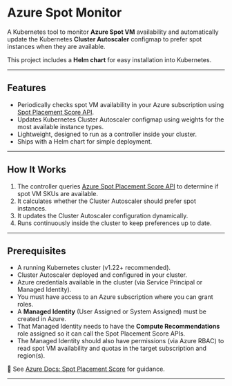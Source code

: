 # Azure Spot Monitor

A Kubernetes tool to monitor **Azure Spot VM** availability and automatically update the Kubernetes **Cluster Autoscaler** configmap to prefer spot instances when they are available.

This project includes a **Helm chart** for easy installation into Kubernetes.

---

## Features

- Periodically checks spot VM availability in your Azure subscription using [Spot Placement Score API](https://learn.microsoft.com/en-us/azure/virtual-machine-scale-sets/spot-placement-score?tabs=portal).  
- Updates Kubernetes Cluster Autoscaler configmap using weights for the most available instance types.  
- Lightweight, designed to run as a controller inside your cluster.  
- Ships with a Helm chart for simple deployment.  

---

## How It Works

1. The controller queries [Azure Spot Placement Score API](https://learn.microsoft.com/en-us/rest/api/compute/spot-placement-scores/post?view=rest-compute-2025-02-01-preview&tabs=HTTP) to determine if spot VM SKUs are available.  
2. It calculates whether the Cluster Autoscaler should prefer spot instances.  
3. It updates the Cluster Autoscaler configuration dynamically.  
4. Runs continuously inside the cluster to keep preferences up to date.  

---

## Prerequisites

- A running Kubernetes cluster (v1.22+ recommended).  
- Cluster Autoscaler deployed and configured in your cluster.  
- Azure credentials available in the cluster (via Service Principal or Managed Identity).   
 - You must have access to an Azure subscription where you can grant roles.  
 - A **Managed Identity** (User Assigned or System Assigned) must be created in Azure.  
 - That Managed Identity needs to have the **Compute Recommendations** role assigned so it can call the Spot Placement Score APIs.  
 - The Managed Identity should also have permissions (via Azure RBAC) to read spot VM availability and quotas in the target subscription and region(s).  

 📖 See [Azure Docs: Spot Placement Score](https://learn.microsoft.com/en-us/azure/virtual-machine-scale-sets/spot-placement-score?tabs=portal) for guidance.

---
